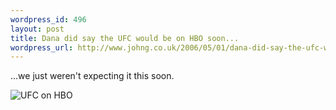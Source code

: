 ```yaml
--- 
wordpress_id: 496
layout: post
title: Dana did say the UFC would be on HBO soon...
wordpress_url: http://www.johng.co.uk/2006/05/01/dana-did-say-the-ufc-would-be-on-hbo-soon/
---
```

...we just weren't expecting it this soon.

<img alt="UFC on HBO" id="image275" src="http://www.johng.co.uk/wp-content/uploads/2006/05/ufconhbo.jpg" />
